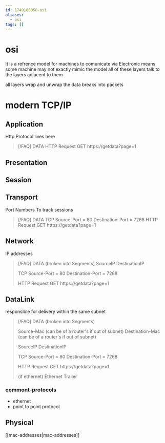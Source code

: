 ```yaml
---
id: 1749186058-osi
aliases:
  - osi
tags: []
---
```


# osi

It is a refrence model for machines to comunicate via Electronic means
some machine may not exactly mimic the model
all of these layers talk to the layers adjacent to them

all layers wrap and unwrap the data breaks into packets



# modern TCP/IP
## Application
Http Protocol lives here

> [!FAQ] DATA
> HTTP Request
> GET https://getdata?page=1

## Presentation
## Session
## Transport

Port Numbers To track sessions
> [!FAQ] DATA
> TCP
> Source-Port = 80
> Destination-Port = 7268
> HTTP Request
> GET https://getdata?page=1

## Network
IP addresses
> [!FAQ] DATA (broken into Segments)
> SourceIP
> DestinationIP
>
> TCP
> Source-Port = 80
> Destination-Port = 7268
>
> HTTP Request
> GET https://getdata?page=1
## DataLink

responsible for delivery within the same subnet
> [!FAQ] DATA (broken into Segments)
>
> Source-Mac       (can be of a router's if out of subnet)
> Destination-Mac  (can be of a router's if out of subnet)
>
> SourceIP
> DestinationIP
>
> TCP
> Source-Port = 80
> Destination-Port = 7268
>
> HTTP Request
> GET https://getdata?page=1
>
> (if ethernet) Ethernet Trailer
### commont-protocols
- ethernet
- point to point protocol
## Physical


[[mac-addresses|mac-addresses]]
